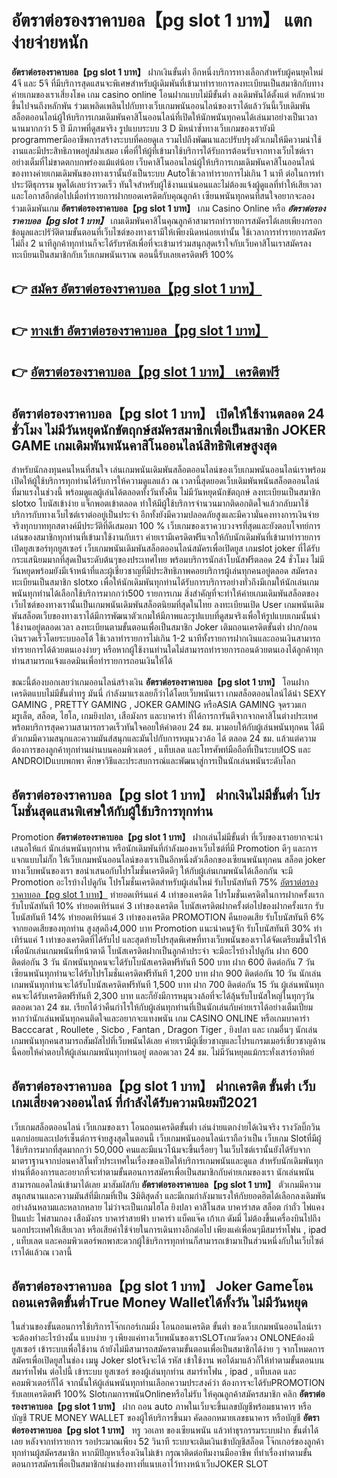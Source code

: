 # อัตราต่อรองราคาบอล【pg slot 1 บาท】  แตกง่ายจ่ายหนัก

**อัตราต่อรองราคาบอล【pg slot 1 บาท】** ฝากเงินขั้นต่ำ  อีกหนึ่งบริการทางเลือกสำหรับผู้คนยุคใหม่ 4จี และ 5จี ที่มีบริการสุดแสนจะพิเศษสำหรับผู้เดิมพันที่เข้ามาทำรายการลงทะเบียนเป็นสมาชิกกับทางค่ายเกมของเราเสี่ยงโชค เกม casino online โอนฝากแบบไม่มีขั้นต่ำ ลงเดิมพันได้ตั้งแต่ หลักหน่วยขึ้นไปจนถึงหลักพัน ร่วมเพลิดเพลินไปกับทางเว็บเกมพนันออนไลน์ของเราได้แล้ววันนี้เว็บเดิมพันสล็อตออนไลน์ผู้ให้บริการเกมเดิมพันคาสิโนออนไลน์ที่เปิดให้นักพนันทุกคนได้เล่นมาอย่างเป็นเวลานานมากกว่า 5 ปี มีภาพที่ดูสมจริง รูปแบบระบบ 3 D
มิหนำซ้ำทางเว็บเกมของเรายังมี programmerมืออาชีพการสร้างระบบที่คอยดูเล  รวมไปถึงพัฒนาและปรับปรุงตัวเกมให้มีความน่าใช้งานและมีประสิทธิภาพอยู่สม่ำเสมอ เพื่อที่ให้ผู้ที่เข้ามาใช้บริการได้รับการต้อนรับจากทางเว็บไซต์เราอย่างเต็มที่ไม่ขาดตกบกพร่องแม้แต่น้อย เว็บคาสิโนออนไลน์ผู้ให้บริการเกมเดิมพันคาสิโนออนไลน์ของทางค่ายเกมเดิมพันของทางเรานั้นยังเป็นระบบ Autoใช้เวลาทำรายการไม่เกิน 1 นาที ต่อในการทำประวัติธุกรรม พูดได้เลยว่ารวดเร็ว ทันใจสำหรับผู้ใช้งานแน่นอนและไม่ต้องแจ้งผู้ดูแลที่ทำให้เสียเวลาและโอกาสอีกต่อไปเมื่อทำรายการฝากยอดเครดิตกับคุณลูกค้า
เซียนพนันทุกคนที่สนใจอยากจะลองร่วมเดิมพันเกม **อัตราต่อรองราคาบอล【pg slot 1 บาท】** เกม Casino Online หรือ ***อัตราต่อรองราคาบอล【pg slot 1 บาท】*** เกมเดิมพันคาสิโนคุณลูกค้าสามารถทำรายการสมัครได้เลยเพียงกรอกข้อมูลและปรัวัติตามขั้นตอนที่เว็บไซต์ของทางเรามีให้เพียงนิดหน่อยเท่านั้น ใช้เวลาการทำรายการสมัครไม่ถึง 2 นาทีลูกค้าทุกท่านก็จะได้รับรหัสเพื่อที่จะเข้ามาร่วมสนุกสุดเร้าใจกับเว็บคาสิโนเราสมัครลงทะเบียนเป็นสมาชิกกับเว็บเกมพนันเราณ ตอนนี้รับเลยเครดิตฟรี 100%

## 👉 [สมัคร อัตราต่อรองราคาบอล【pg slot 1 บาท】](https://archa888.com/)
## 👉 [ทางเข้า อัตราต่อรองราคาบอล【pg slot 1 บาท】](https://archa888.com/)
## 👉 [อัตราต่อรองราคาบอล【pg slot 1 บาท】 เครดิตฟรี](https://archa888.com/)

## อัตราต่อรองราคาบอล【pg slot 1 บาท】 เปิดให้ใช้งานตลอด  24 ชั่วโมง ไม่มีวันหยุดนักขัตฤกษ์สมัครสมาชิกเพื่อเป็นสมาชิก JOKER GAME เกมเดิมพันพนันคาสิโนออนไลน์สิทธิพิเศษสูงสุด

สำหรับนักลงทุนคนไหนที่สนใจ เล่นเกมพนันเดิมพันสล็อตออนไลน์ของเว็บเกมพนันออนไลน์เราพร้อมเปิดให้ผู้ใช้บริการทุกท่านได้รับการให้ความดูแลแล้ว ณ เวลานี้สุดยอดเว็บเดิมพันพนันสล็อตออนไลน์ที่มาแรงในช่วงนี้ พร้อมดูแลผู้เล่นได้ตลอดทั้งวันทั้งคืน ไม่มีวันหยุดนักขัตฤกษ์ ลงทะเบียนเป็นสมาชิก slotxo โบนัสเข้าง่าย แจ็กพอตเข้าตลอด ทำให้มีผู้ใช้บริการจำนวนมากติดอกติดใจแล้วกลับมาใช้บริการกับทางเว็บไซต์เราต่ออยู่เป็นประจำ อีกทั้งยังมีความปลอดภัยสูงและมีความั่นคงทางการเงินจ่ายจริงทุกบาททุกสตางค์มีประวัติที่ดีเสมอมา 100 % เว็บเกมของเราควบวงจรที่สุดและยังตอบโจทย์การเล่นของสมาชิกทุกท่านที่เข้ามาใช้งานกับเรา
ค่ายเรามีเครดิตฟรีแจกให้กับนักเดิมพันที่เข้ามาทำรายการเปิดยูสเซอร์ทุกยูสเซอร์ เว็บเกมพนันเดิมพันสล็อตออนไลน์สมัครเพื่อเปิดยูส เกมslot joker ที่ได้รับกระแสนิยมมากที่สุดเป็นระดับต้นๆของประเทศไทย พร้อมบริการนักล่าโบนัสฟรีตลอด 24 ชั่วโมง ไม่มีวันหยุดพร้อมยังมีเจ้าหน้าที่และผู้เชี่ยวชาญที่มีประสิทธิภาพคอยบริการผู้เล่นทุกคนอยู่ตลอด สมัครลงทะเบียนเป็นสมาชิก slotxo เพื่อให้นักเดิมพันทุกท่านได้รับการบริการอย่างทั่วถึงมีเกมให้นักเล่นเกมพนันทุกท่านได้เลือกใช้บริการมากกว่า500 รายการเกม
สิ่งสำคัญที่จะทำให้ค่ายเกมเดิมพันสล็อตของเว็บไซต์ของทางเรานั้นเป็นเกมพนันเดิมพันสล็อตนิยมที่สุดในไทย ลงทะเบียนเปิด User  เกมพนันเดิมพันสล็อตเว็บของทางเราได้มีการพัฒนาตัวเกมให้มีภาพและรูปแบบที่ดูสมจริงเพื่อให้รูปแบบเกมนั้นน่าใช้งานอยู่ตลอดเวลา ลงทะเบียนตามขั้นตอนเพื่อเป็นสมาชิก Joker เติมถอนเครดิตขั้นต่ำ ฝาก/ถอน เงินรวดเร็วโดยระบบออโต้ ใช้เวลาทำรายการไม่เกิน 1-2 นาทีทั้งรายการฝากเงินและถอนเงินสามารถทำรายการได้ด้วยตนเองง่ายๆ หรือหากผู้ใช้งานท่านใดไม่สามารถทำรายการถอนด้วยตนเองได้ลูกค้าทุกท่านสามารถแจ้งแอดมินเพื่อทำรายการถอนเงินให้ได้

ขณะนี้ต้องบอกเลยว่าเกมออนไลน์สร้างเงิน **อัตราต่อรองราคาบอล【pg slot 1 บาท】** โอนฝากเครดิตแบบไม่มีขั้นต่ำทรู มันนี่ กำลังมาแรงเลยก็ว่าได้โดยเว็บพนันเรา เกมสล็อตออนไลน์ได้นำ SEXY GAMING , PRETTY GAMING , JOKER GAMING หรือASIA GAMING จุดรวมเกมรูเล็ต, สล็อต, ไฮโล, เกมยิงปลา, เสือมังกร และบาคาร่า ที่ได้การการันตีจากจากคาสิโนต่างประเทศ พร้อมบริการสุดความสามารถรวดเร็วทันใจคอยให้คำตอบ 24 ชม. มามอบให้กับผู้เล่นพนันทุกคน ได้มีตัวเกมมีความสนุกและความมันส์สนุกและมันไปกับการหมุนวงวล้อ ได้ ตลอด 24 ชม. แล้วแต่ความต้องการของลูกค้าทุกท่านผ่านบนคอมพิวเตอร์ , แท็บเลต และโทรศัพท์มือถือที่เป็นระบบIOS และ ANDROIDแบบพกพา ศึกษาวิธีและประสบการณ์และพัฒนาสู่การเป็นนักเล่นพนันระดับโลก

## อัตราต่อรองราคาบอล【pg slot 1 บาท】 ฝากเงินไม่มีขั้นต่ำ โปรโมชั่นสุดแสนพิเศษให้กับผู้ใช้บริการทุกท่าน

 Promotion  **อัตราต่อรองราคาบอล【pg slot 1 บาท】** ฝากเล่นไม่มีขั้นต่ำ ที่เว็บของเราอยากจะนำเสนอให้แก่  นักเล่นพนันทุกท่าน หรือนักเดิมพันที่กำลังมองหาเว็บไซต์ที่มี  Promotion ดีๆ และการแจกแบบไม่กั๊ก ให้เว็บเกมพนันออนไลน์ของเราเป็นอีกหนึ่งตัวเลือกของเซียนพนันทุกคน สล็อต joker ทางเว็บพนันของเรา ขอนำเสนอกับโปรโมชั่นเครดิตดีๆ ให้กับผู้เล่นเกมพนันได้เลือกกัน จะมี Promotion อะไรบ้างไปดูกัน
โปรโมชั่นเครดิตสำหรับผู้เล่นใหม่ รับโบนัสทันที 75% [อัตราต่อรองราคาบอล【pg slot 1 บาท】](https://archa888.com/) ทำยอดเทิร์นแค่ 4 เท่าของเครดิต
โปรโมชั่นเครดิตในการฝากครั้งแรก รับโบนัสทันที 10% ทำยอดเทิร์นแค่ 3 เท่าของเครดิต
โบนัสเครดิตฝากครั้งต่อไปของฝากครั้งแรก รับโบนัสทันที 14% ทำยอดเทิร์นแค่ 3 เท่าของเครดิต
 PROMOTION คืนยอดเสีย รับโบนัสทันที 6% จากยอดเสียของทุกท่าน สูงสุดถึง4,000 บาท
 Promotion แนะนำคนรู้จัก รับโบนัสทันที 30% ทำเทิร์นแค่ 1 เท่าของเครดิตที่ได้รับไป
และสุดท้ายโปรสุดพิเศษที่ทางเว็บพนันของเราได้จัดเตรียมขึ้นไว้ให้เพื่อนักเล่นเกมพนันที่หน้าตาดี โบนัสเครดิตฝากเป็นลูกค้าประจำ จะมีอะไรบ้างไปดูกัน
ฝาก 600 ติดต่อกัน 3 วัน นักพนันทุกคนจะได้รับโบนัสเครดิตฟรีทันที 500 บาท
ฝาก 600 ติดต่อกัน 7 วัน เซียนพนันทุกท่านจะได้รับโปรโมชั่นเครดิตฟรีทันที 1,200 บาท
ฝาก 900 ติดต่อกัน 10 วัน นักเล่นเกมพนันทุกท่านจะได้รับโบนัสเครดิตฟรีทันที 1,500 บาท
ฝาก 700 ติดต่อกัน 15 วัน ผู้เล่นพนันทุกคนจะได้รับเครดิตฟรีทันที 2,300 บาท
และก็ยังมีการหมุนวงล้อที่จะได้ลุ้นรับโบนัสใหญ่ในทุกๆวัน ตลอดเวลา 24 ชม. เรียกได้ว่าคืนกำไรให้กับผู้เล่นทุกท่านที่เป็นนักเล่นกับค่ายเราได้อย่างเต็มเปี่ยม หากว่านักเล่นพนันทุกคนติดใจและอยากจะแทงพนัน เกม CASINO ONLINE หรือเกมบาคาร่า Bacccarat , Roullete , Sicbo , Fantan , Dragon Tiger , ยิงปลา และ เกมอื่นๆ นักเล่นเกมพนันทุกคนสามารถสัมผัสไปที่เว็บพนันได้เลย ค่ายเรามีผู้เชี่ยวชาญและโปรแกรมเมอร์เชี่ยวชาญด้านนี้คอยให้คำตอบให้ผู้เล่นเกมพนันทุกท่านอยู่ ตลอดเวลา 24 ชม. ไม่มีวันหยุดแม้กระทั่งเสาร์อาทิตย์

## อัตราต่อรองราคาบอล【pg slot 1 บาท】 ฝากเครดิต ขั้นต่ำ  เว็บเกมเสี่ยงดวงออนไลน์ ที่กำลังได้รับความนิยมปี2021

เว็บเกมสล็อตออนไลน์ เว็บเกมของเรา โอนถอนเครดิตขั้นต่ำ เล่นง่ายแตกง่ายได้เงินจริง รางวัลบิ๊กวินแตกบ่อยและเปอร์เซ็นต์การจ่ายสูงสุดในตอนนี้ เว็บเกมพนันออนไลน์เราถือว่าเป็น เว็บเกม Slotที่มีผู้ใช้บริการมากที่สุดมากกว่า 50,000 คนและมีแนวโน้มจะขึ้นเรื่อยๆ ในเว็บไซต์เรานั้นยังได้รับจากมาตราฐานจากบ่อนคาสิโนทั่วประเทศในเรื่องของเปิดให้บริการเกมพนันและดูแล สำหรับนักเดิมพันทุกท่านที่ต้องการและอยากที่จะทำตามขั้นตอนการสมัครเพื่อเป็นสมาชิกกับค่ายเกมของเรา นักเล่นพนันสามารถแอดไลน์เข้ามาได้เลย
	มาสัมผัสกับ **อัตราต่อรองราคาบอล【pg slot 1 บาท】** ตัวเกมมีความสนุกสนานและความมันส์ที่มีเกมที่เป็น 3มิติสุดล้ำ และมีเกมกำลังมาแรงให้กับยอดฮิตได้เลือกลงเดิมพันอย่างล้นหลามและหลากหลาย  ไม่ว่าจะเป็นเกมไฮโล ยิงปลา คาสิโนสด บาคาร่าสด สล็อต กำถั่ว ไพ่แคง ปั่นแปะ ไพ่สามกอง เสือมังกร บาคาร่าสายฟ้า บาคาร่า แบ็คแจ๊ค เก้าเก ดัมมี่ ไม่ต้องขึ้นเครื่องบินไปถึงนอกประเทศให้เสียเวลา หรือเสียค่าใช้จ่ายในการเดินทางอีกต่อไป เพียงแค่เพื่อนๆมีสมาร์ทโฟน , ipad , แท็บเลต และคอมพิวเตอร์พกพาสะดวกผู้ใช้บริการทุกท่านก็สามารถเข้ามาเป็นส่วนหนึ่งกับในเว็บไซต์เราได้แล้วณ เวลานี้

## อัตราต่อรองราคาบอล【pg slot 1 บาท】 Joker Gameโอนถอนเครดิตขั้นต่ำTrue Money Walletได้ทั้งวัน ไม่มีวันหยุด

ในส่วนของขั้นตอนการใช้บริการโจ๊กเกอร์เกมมิ่ง โอนถอนเครดิต ขั้นต่ำ ของเว็บเกมพนันออนไลน์เรา จะต้องทำอะไรบ้างนั้น แบบง่าย ๆ เพียงแค่ทางเว็บพนันของเราSLOTเกมวัดดวง ONLONEต้องมี ยูสเซอร์ เข้าระบบเพื่อใช้งาน ถ้ายังไม่มีสามารถสมัครตามขั้นตอนเพื่อเป็นสมาชิกได้ง่าย ๆ จากโหมดการสมัครเพื่อเปิดยูสในช่อง เมนู Joker slotจึงจะได้ รหัส เข้าใช้งาน พอได้มาแล้วก็ให้ทำตามขั้นตอนบนสมาร์ทโฟน ต่อไปนี้
เข้าระบบ ยูสเซอร์  ของผู้เล่นทุกท่าน สมาร์ทโฟน , ipad , แท็บเลต และคอมพิวเตอร์ก็ได้
จากนั้นให้ผู้เล่นพนันทุกท่านเลือกความประสงค์ว่า ต้องการจะได้รับPROMOTION รับเลยเครดิตฟรี 100% SlotเกมการพนันOnlineหรือไม่รับ
ให้คุณลูกค้าสมัครสมาชิก คลิก **อัตราต่อรองราคาบอล【pg slot 1 บาท】** ฝาก ถอน auto ภาพในเว็บจะขึ้นเลขบัญชีพร้อมธนาคาร หรือบัญชี TRUE MONEY WALLET ของผู้ให้บริการขึ้นมา
คัดลอกหมายเลขธนาคาร หรือบัญชี **อัตราต่อรองราคาบอล【pg slot 1 บาท】** ทรู วอเลท ของเซียนพนัน แล้วทำธุรกรรมระบบฝาก ขั้นต่ำได้เลย
หลังจากทำรายการ รอประมาณเพียง 52 วินาที ระบบจะเติมเงินเข้าบัญชีสล็อต โจ๊กเกอร์ของลูกค้าทุกท่านผู้สมัครสมาชิก
หากมีปัญหาเรื่องเงินไม่เข้า กรุณาติดต่อทีมงานมืออาชีพ ที่ทำเรื่องทำตามขั้นตอนการสมัครเพื่อเป็นสมาชิกผ่านช่องทางที่แนบเอาไว้ทางหน้าเว็บJOKER SLOT


